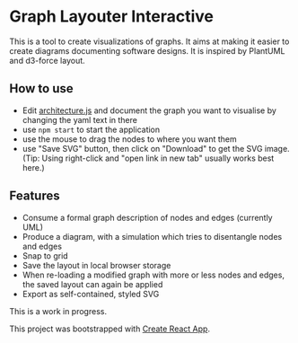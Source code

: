 # Graph Layouter Interactive

This is a tool to create visualizations of graphs. It aims at making it easier to create diagrams documenting software designs. It is inspired by PlantUML and d3-force layout.

## How to use
- Edit [architecture.js](src/architecture.js) and document the graph you want to visualise by changing the yaml text in there
- use `npm start` to start the application
- use the mouse to drag the nodes to where you want them
- use "Save SVG" button, then click on "Download" to get the SVG image. (Tip: Using right-click and "open link in new tab" usually works best here.)
## Features
- Consume a formal graph description of nodes and edges (currently UML)
- Produce a diagram, with a simulation which tries to disentangle nodes and edges
- Snap to grid
- Save the layout in local browser storage
- When re-loading a modified graph with more or less nodes and edges, the saved layout can again be applied
- Export as self-contained, styled SVG



This is a work in progress.

This project was bootstrapped with [Create React App](https://github.com/facebook/create-react-app).
